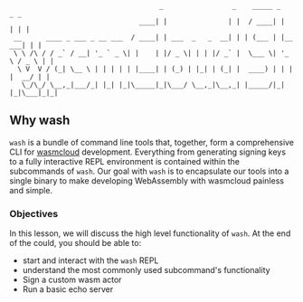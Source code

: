 ```
                                     _                 _    _____ _          _ _
                                ____| |               | |  / ____| |        | | |
 __      ____ _ ___ _ __ ___  / ____| | ___  _   _  __| | | (___ | |__   ___| | |
 \ \ /\ / / _` / __| '_ ` _ \| |    | |/ _ \| | | |/ _` |  \___ \| '_ \ / _ \ | |
  \ V  V / (_| \__ \ | | | | | |____| | (_) | |_| | (_| |  ____) | | | |  __/ | |
   \_/\_/ \__,_|___/_| |_| |_|\_____|_|\___/ \__,_|\__,_| |_____/|_| |_|\___|_|_|
```

## Why wash

`wash` is a bundle of command line tools that, together, form a comprehensive CLI for [wasmcloud](https://github.com/wasmcloud/wasmcloud) development. Everything from generating signing keys to a fully interactive REPL environment is contained within the subcommands of `wash`. Our goal with `wash` is to encapsulate our tools into a single binary to make developing WebAssembly with wasmcloud painless and simple.

### Objectives

In this lesson, we will discuss the high level functionality of `wash`. At the end of the could, you should be able to:

- start and interact with the `wash` REPL
- understand the most commonly used subcommand's functionality
- Sign a custom wasm actor
- Run a basic echo server
